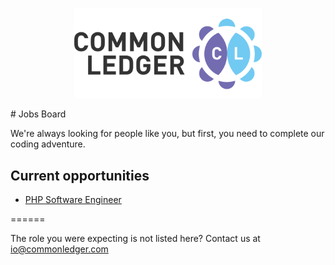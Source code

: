 <p align="center">
<img width="300" src="https://raw.githubusercontent.com/commonledger/jobs/master/assets/img/common-ledger-logo.png" alt="Common Ledger Logo"/>
</p>
# Jobs Board

We're always looking for people like you, but first, you need to complete our coding adventure.

## Current opportunities

* [PHP Software Engineer](/software-engineer)

======

The role you were expecting is not listed here? Contact us at io@commonledger.com
